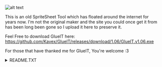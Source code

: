 ![alt text](/img/screenshot.png "Screenshot")


This is an old SpriteSheet Tool which has floated around the internet for years now. 
I'm not the original maker and the site you could once get it from has been long been gone so I upload it here to preserve it.

Feel Free to download GlueIT here: https://github.com/Kavex/GlueIT/releases/download/1.06/GlueIT.v1.06.exe

For those that have thanked me for GlueIT, You're welcome :3

<details>
 <summary>README.TXT</summary>
-----------
### Original README.TXT

GlueIT 1.04 by Yves Plouffe, July 2006


### Version History

V 1.02 April 2006

  Core re-write using .NET 2.0
  Additional file format support, .PNG .JPG .BMP
  Streamlined interface as per user requests

V 1.04 July 4 2006

  Added a Project system, user request
  Optimizations and minor bug fixes

V 1.06 July 5 2006

  Further enhanced .PNGs support, now preserves all transparency information
  
-----------
```
Getting started,

Launch GlueIT,
  - Click on ADD and select a few images, make sure all images are the same size.
    GlueIT will take the dimentions of the first image and use that for the rest of the     sequence.

  - In the File list box, move your sequence around until you're happy with the sequence.
  - Enter the number of columns you want your final glued image to have.
  - Hit GlueIT.

You can change the number of columns again without reloading everything, just change and hit the glueIT button again

Once Glued, hit the preview anim buton.

To save to a new format, .PNG .BMP, .JPG, just make sure you use the pulldown filter selector in the save dialog box, GlueIT will do the appropriate conversion.

https://www.garagegames.com/community/forums/viewthread/29466
```
</details>
